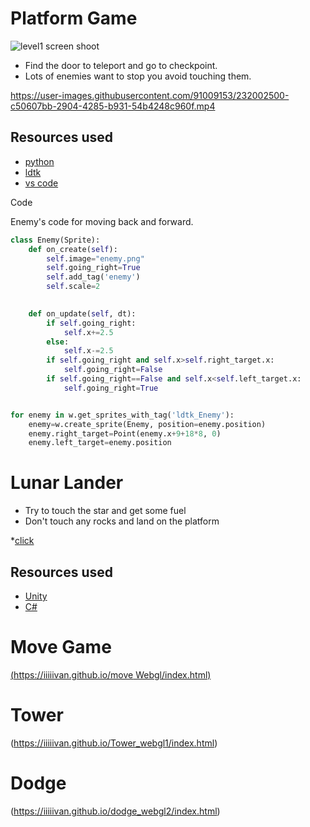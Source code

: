 Platform Game
=============
![level1 screen shoot](https://user-images.githubusercontent.com/91009153/229108398-2034dbec-3bcd-4a49-87b9-a157f5bc3c49.JPG)

  * Find the door to teleport and go to checkpoint.
  * Lots of enemies want to stop you avoid touching them.



https://user-images.githubusercontent.com/91009153/232002500-c50607bb-2904-4285-b931-54b4248c960f.mp4


Resources used
--------------

  * [python](https://www.python.org/)
  * [ldtk](https://ldtk.io/)
  * [vs code](https://code.visualstudio.com)

Code 

  
Enemy's code for moving back and forward.
  
~~~python
class Enemy(Sprite):
    def on_create(self):
        self.image="enemy.png"
        self.going_right=True
        self.add_tag('enemy')
        self.scale=2
        

    def on_update(self, dt):
        if self.going_right:
            self.x+=2.5
        else:
            self.x-=2.5
        if self.going_right and self.x>self.right_target.x:
            self.going_right=False
        if self.going_right==False and self.x<self.left_target.x:
            self.going_right=True


for enemy in w.get_sprites_with_tag('ldtk_Enemy'):
    enemy=w.create_sprite(Enemy, position=enemy.position)
    enemy.right_target=Point(enemy.x+9+18*8, 0)
    enemy.left_target=enemy.position
~~~  
  
Lunar Lander
=============    
 * Try to touch the star and get some fuel
 * Don't touch any rocks and land on the platform

*[click](https://iiiiivan.github.io/lunar_lander_webgl_01/index.html)

Resources used
---
 * [Unity](https://unity.com/cn)
 * [C#](https://visualstudio.microsoft.com/zh-hant/downloads/)

Move Game
==========

[(https://iiiiivan.github.io/move Webgl/index.html)](http://localhost:60418/)

Tower
==========

(https://iiiiivan.github.io/Tower_webgl1/index.html)

Dodge
==========

(https://iiiiivan.github.io/dodge_webgl2/index.html)
